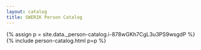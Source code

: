 ```yaml
---
layout: catalog
title: SWERIK Person Catalog
---
```

{% assign p = site.data._person-catalog.i-878wGKh7CgL3u3PS9wsgdP %}
{% include person-catalog.html p=p %}

